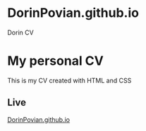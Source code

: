 # DorinPovian.github.io

Dorin CV

# My personal CV

This is my CV created with HTML and CSS

## Live

[DorinPovian.github.io](https://github.com/DorinPovian)
